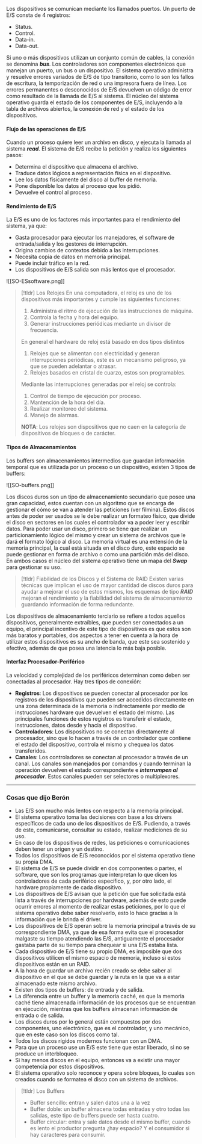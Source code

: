 
Los dispositivos se comunican mediante los llamados puertos. Un puerto de E/S consta de 4 registros:
- Status.
- Control.
- Data-in.
- Data-out.

Si uno o más dispositivos utilizan un conjunto común de cables, la conexión se denomina ***bus***. Los controladores son componentes electrónicos que manejan un puerto, un bus o un dispositivo.
El sistema operativo administra y resuelve errores variados de E/S de tipo transitorio, como lo son los fallos de escritura, la temporización de red o una impresora fuera de línea. Los errores permanentes o desconocidos de E/S devuelven un código de error como resultado de la llamada de E/S al sistema.
El núcleo del sistema operativo guarda el estado de los componentes de E/S, incluyendo a la tabla de archivos abiertos, la conexión de red y el estado de los dispositivos.

#### Flujo de las operaciones de E/S

Cuando un proceso quiere leer un archivo en disco, y ejecuta la llamada al sistema ***read***. El sistema de E/S recibe la petición y realiza los siguientes pasos:

- Determina el dispositivo que almacena el archivo.
- Traduce datos lógicos a representación física en el dispositivo.
- Lee los datos físicamente del disco al buffer de memoria.
- Pone disponible los datos al proceso que los pidió.
- Devuelve el control al proceso.

#### Rendimiento de E/S

La E/S es uno de los factores más importantes para el rendimiento del sistema, ya que:

- Gasta procesador para ejecutar los manejadores, el software de entrada/salida y los gestores de interrupción.
- Origina cambios de contextos debido a las interrupciones.
- Necesita copia de datos en memoria principal.
- Puede incluir tráfico en la red.
- Los dispositivos de E/S salida son más lentos que el procesador.

![[SO-ESsoftware.png]]

>[!tldr] Los Relojes
>En una computadora, el reloj es uno de los dispositivos más importantes y cumple las siguientes funciones:
>1. Administra el ritmo de ejecución de las instrucciones de máquina.
>2. Controla la fecha y hora del equipo.
>3. Generar instrucciones periódicas mediante un divisor de frecuencia.
>
>En general el hardware de reloj está basado en dos tipos distintos
>1. Relojes que se alimentan con electricidad y generan interrupciones periódicas, este es un mecanismo peligroso, ya que se pueden adelantar o atrasar.
>2. Relojes basados en cristal de cuarzo, estos son programables.
>
>Mediante las interrupciones generadas por el reloj se controla:
>1. Control de tiempo de ejecución por proceso.
>2. Mantención de la hora del día.
>3. Realizar monitoreo del sistema.
>4. Manejo de alarmas.
>
>**NOTA**: Los relojes son dispositivos que no caen en la categoría de dispositivos de bloques o de carácter.

#### Tipos de Almacenamientos

Los buffers son almacenamientos intermedios que guardan información temporal que es utilizada por un proceso o un dispositivo, existen 3 tipos de buffers:

![[SO-buffers.png]]

Los discos duros son un tipo de almacenamiento secundario que posee una gran capacidad, estos cuentan con un algoritmo que se encarga de gestionar el cómo se van a atender las peticiones (ver filmina). Estos discos antes de poder ser usados se le debe realizar un formateo físico, que divide el disco en sectores en los cuales el controlador va a poder leer y escribir datos. Para poder usar un disco, primero se tiene que realizar un particionamiento lógico del mismo y crear un sistema de archivos que le dará el formato lógico al disco.
La memoria virtual es una extensión de la memoria principal, la cual está situada en el disco duro, este espacio se puede gestionar en forma de archivo o como una partición más del disco. En ambos casos el núcleo del sistema operativo tiene un mapa del ***Swap*** para gestionar su uso.

>[!tldr] Fiabilidad de los Discos y el Sistema de RAID
>Existen varias técnicas que implican el uso de mayor cantidad de discos duros para ayudar a mejorar el uso de estos mismos, los esquemas de tipo ***RAID*** mejoran el rendimiento y la fiabilidad del sistema de almacenamiento guardando información de forma redundante.

Los dispositivos de almacenamiento terciario se refiere a todos aquellos dispositivos, generalmente extraíbles, que pueden ser conectados a un equipo, el principal incentivo de este tipo de dispositivos es que estos son más baratos y portables, dos aspectos a tener en cuenta a la hora de utilizar estos dispositivos es su ancho de banda, que este sea sostenido y efectivo, además de que posea una latencia lo más baja posible.

#### Interfaz Procesador-Periférico

La velocidad y complejidad de los periféricos determinan como deben ser conectadas al procesador. Hay tres tipos de conexión:

- **Registros**: Los dispositivos se pueden conectar al procesador por los registros de los dispositivos que pueden ser accedidos directamente en una zona determinada de la memoria o indirectamente por medio de instrucciones hardware que devuelven el estado del mismo. Las principales funciones de estos registros es transferir el estado, instrucciones, datos desde y hacia el dispositivo.
- **Controladores**: Los dispositivos no se conectan directamente al procesador, sino que lo hacen a través de un controlador que contiene el estado del dispositivo, controla el mismo y chequea los datos transferidos.
- **Canales**: Los controladores se conectan al procesador a través de un canal. Los canales son manejados por comandos y cuando terminan la operación devuelven el estado correspondiente e ***interrumpen al procesador***. Estos canales pueden ser selectores o multiplexores.

---
### Cosas que dijo Berón

- Las E/S son mucho más lentos con respecto a la memoria principal.
- El sistema operativo toma las decisiones con base a los drivers específicos de cada uno de los dispositivos de E/S. Pudiendo, a través de este, comunicarse, consultar su estado, realizar mediciones de su uso.
- En caso de los dispositivos de redes, las peticiones o comunicaciones deben tener un origen y un destino.
- Todos los dispositivos de E/S reconocidos por el sistema operativo tiene su propia DMA.
- El sistema de E/S se puede dividir en dos componentes o partes, el software, que son los programas que interpretan lo que dicen los controladores de cada periférico específico, y, por otro lado, el hardware propiamente de cada dispositivo.
- Los dispositivos de E/S avisan que la petición que fue solicitada está lista a través de interrupciones por hardware, además de esto puede ocurrir errores al momento de realizar estas peticiones, por lo que el sistema operativo debe saber resolverlo, esto lo hace gracias a la información que le brinda el driver.
- Los dispositivos de E/S operan sobre la memoria principal a través de su correspondiente DMA, ya que de esa forma evita que el procesador malgaste su tiempo atendiendo las E/S, antiguamente el procesador gastaba parte de su tiempo para chequear si una E/S estaba lista.
- Cada dispositivo de E/S tiene su propio DMA, es imposible que dos dispositivos utilicen el mismo espacio de memoria, incluso si estos dispositivos están en un RAID.
- A la hora de guardar un archivo recién creado se debe saber al dispositivo en el que se debe guardar y la ruta en la que va a estar almacenado este mismo archivo.
- Existen dos tipos de buffers: de entrada y de salida.
- La diferencia entre un buffer y la memoria caché, es que la memoria caché tiene almacenada información de los procesos que se encuentran en ejecución, mientras que los buffers almacenan información de entrada o de salida.
- Los discos duros por lo general están compuestos por dos componentes, uno electrónico, que es el controlador, y uno mecánico, que en este caso son los discos como tal.
- Todos los discos rígidos modernos funcionan con un DMA.
- Para que un proceso use un E/S este tiene que estar liberado, si no se produce un interbloqueo.
- Si hay menos discos en el equipo, entonces va a existir una mayor competencia por estos dispositivos.
- El sistema operativo solo reconoce y opera sobre bloques, lo cuales son creados cuando se formatea el disco con un sistema de archivos.

>[!tldr] Los Buffers
>- Buffer sencillo: entran y salen datos una a la vez
>- Buffer doble: un buffer almacena todas entradas y otro todas las salidas, este tipo de buffers puede ser hasta cuatro.
>- Buffer circular: entra y sale datos desde el mismo buffer, cuando es lento el productor pregunta ¿hay espacio? Y el consumidor si hay caracteres para consumir.